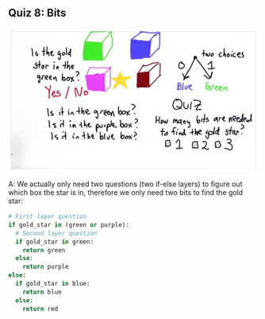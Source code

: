 ## Quiz 8: Bits

![alt text](./media/quiz-08-bits.JPG "bits")

A: We actually only need two questions (two if-else layers) to figure out which box the star is in, therefore we only need two bits to find the gold star:

```python
# First layer question
if gold_star in (green or purple):
  # Second layer question
  if gold_star in green:
    return green
  else:
    return purple
else:
  if gold_star in blue:
    return blue
  else:
    return red
```
